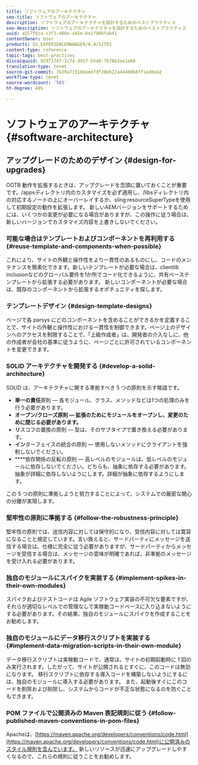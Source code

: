 ```yaml
---
title: ソフトウェアのアーキテクチャ
seo-title: ソフトウェアのアーキテクチャ
description: ソフトウェアのアーキテクチャを設計するためのベストプラクティス
seo-description: ソフトウェアのアーキテクチャを設計するためのベストプラクティス
uuid: a557f6ca-c3f1-486e-a45e-6e1f986fab41
contentOwner: User
products: SG_EXPERIENCEMANAGER/6.4/SITES
content-type: reference
topic-tags: best-practices
discoiquuid: 92971747-1c74-4917-b5a0-7b79b3ae1e68
translation-type: tm+mt
source-git-commit: 7b39a715166eeefdf20eb22a4449068ff1ed0e42
workflow-type: tm+mt
source-wordcount: '583'
ht-degree: 40%

---
```



# ソフトウェアのアーキテクチャ{#software-architecture}

## アップグレードのためのデザイン {#design-for-upgrades}

OOTB 動作を拡張するときは、アップグレードを念頭に置いておくことが重要です。/appsディレクトリ内のカスタマイズを必ず適用し、/libsディレクトリ内の対応するノードの上にオーバーレイするか、sling:resourceSuperTypeを使用して初期設定の動作を拡張します。 新しいAEMバージョンをサポートするためには、いくつかの変更が必要になる場合がありますが、この操作に従う場合は、新しいバージョンでカスタマイズ内容を上書きしないでください。

### 可能な場合はテンプレートおよびコンポーネントを再利用する {#reuse-template-and-components-when-possible}

これにより、サイトの外観と操作性をより一貫性のあるものにし、コードのメンテナンスを簡素化できます。新しいテンプレートが必要な場合は、clientlib inclusionなどのグローバル要件を1か所でコード化できるように、共有ベーステンプレートから拡張する必要があります。 新しいコンポーネントが必要な場合は、既存のコンポーネントから拡張するオポチュニティを探します。

### テンプレートデザイン {#design-template-designs}

ページで各 parsys にどのコンポーネントを含めることができるかを定義することで、サイトの外観と操作性における一貫性を制御できます。ページ上のデザインへのアクセスを制限することで、「上級作成者」は、開発者の介入なしに、他の作成者が会社の基準に従うように、ページごとに許可されているコンポーネントを変更できます。

### SOLID アーキテクチャを開発する {#develop-a-solid-architecture}

SOLID は、アーキテクチャに関する準拠すべき 5 つの原則を示す略語です。

* **単一の責任**&#x200B;原則 — 各モジュール、クラス、メソッドなどは1つの処理のみを行う必要があります。
* **オープン/クローズ原則 — 拡張のためにモジュールをオープンし、変更のために閉じる必要があります。**
* **リ**&#x200B;スコフの置換の原則 — 型は、そのサブタイプで置き換える必要があります。
* **イン**&#x200B;ターフェイスの統合の原則 — 使用しないメソッドにクライアントを強制しないでください。
* ****&#x200B;依存関係の反転の原則 — 高レベルのモジュールは、低レベルのモジュールに依存しないでください。どちらも、抽象に依存する必要があります。抽象が詳細に依存しないようにします。詳細が抽象に依存するようにします。

この 5 つの原則に準拠しようと努力することによって、システムでの厳密な関心の分離が実現します。

### 堅牢性の原則に準拠する  {#follow-the-robustness-principle}

堅牢性の原則では、送信内容に対しては保守的になり、受信内容に対しては寛容になることと規定しています。言い換えると、サードパーティにメッセージを送信する場合は、仕様に完全に従う必要がありますが、サードパーティからメッセージを受信する場合は、メッセージの意味が明確であれば、非準拠のメッセージを受け入れる必要があります。

### 独自のモジュールにスパイクを実装する {#implement-spikes-in-their-own-modules}

スパイクおよびテストコードは Agile ソフトウェア実装の不可欠な要素ですが、それらが適切なレベルでの管理なしで実稼動コードベースに入り込まないようにする必要があります。その結果、独自のモジュールにスパイクを作成することをお勧めします。

### 独自のモジュールにデータ移行スクリプトを実装する {#implement-data-migration-scripts-in-their-own-module}

データ移行スクリプトは実稼動コードで、通常は、サイトの初期起動時に 1 回のみ実行されます。したがって、サイトが公開されるとすぐに、このコードは無効になります。 移行スクリプトに依存する導入コードを構築しないようにするには、独自のモジュールに導入する必要があります。 また、起動後すぐにこのコードを削除および削除し、システムからコードが不正な状態になるのを防ぐこともできます。

### POM ファイルで公開済みの Maven 表記規則に従う {#follow-published-maven-conventions-in-pom-files}

Apacheは、[https://maven.apache.org/developers/conventions/code.html](https://maven.apache.org/developers/conventions/code.html)に公開済みのスタイル規則を含んでいます。 新しいリソースが迅速にアップグレードしやすくなるので、これらの規則に従うことをお勧めします。
